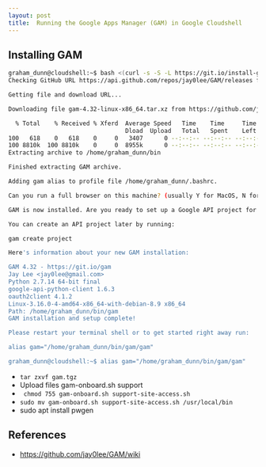 ```yaml
---
layout: post
title:  Running the Google Apps Manager (GAM) in Google Cloudshell
---
```


## Installing GAM
```bash
graham_dunn@cloudshell:~$ bash <(curl -s -S -L https://git.io/install-gam)
Checking GitHub URL https://api.github.com/repos/jay0lee/GAM/releases for latest GAM release...

Getting file and download URL...

Downloading file gam-4.32-linux-x86_64.tar.xz from https://github.com/jay0lee/GAM/releases/download/v4.32/gam-4.32-linux-x86_64.tar.xz to /tmp/tmp.tqWNb5zHeV.

  % Total    % Received % Xferd  Average Speed   Time    Time     Time  Current
                                 Dload  Upload   Total   Spent    Left  Speed
100   618    0   618    0     0   3407      0 --:--:-- --:--:-- --:--:--  3414
100 8810k  100 8810k    0     0  8955k      0 --:--:-- --:--:-- --:--:-- 58.5M
Extracting archive to /home/graham_dunn/bin

Finished extracting GAM archive.

Adding gam alias to profile file /home/graham_dunn/.bashrc.

Can you run a full browser on this machine? (usually Y for MacOS, N for Linux if you SSH into this machine) N

GAM is now installed. Are you ready to set up a Google API project for GAM? (yes or no) no

You can create an API project later by running:

gam create project

Here's information about your new GAM installation:

GAM 4.32 - https://git.io/gam
Jay Lee <jay0lee@gmail.com>
Python 2.7.14 64-bit final
google-api-python-client 1.6.3
oauth2client 4.1.2
Linux-3.16.0-4-amd64-x86_64-with-debian-8.9 x86_64
Path: /home/graham_dunn/bin/gam
GAM installation and setup complete!

Please restart your terminal shell or to get started right away run:

alias gam="/home/graham_dunn/bin/gam/gam"

graham_dunn@cloudshell:~$ alias gam="/home/graham_dunn/bin/gam/gam"
```
* `tar zxvf gam.tgz`
* Upload files gam-onboard.sh support
* ` chmod 755 gam-onboard.sh support-site-access.sh`
* `sudo mv gam-onboard.sh support-site-access.sh /usr/local/bin`
* sudo apt install pwgen


 
## References
- https://github.com/jay0lee/GAM/wiki
